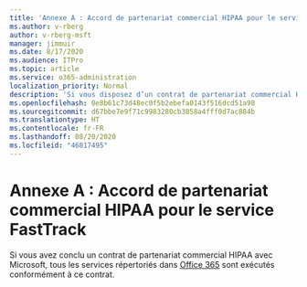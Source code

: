 ```yaml
---
title: 'Annexe A : Accord de partenariat commercial HIPAA pour le service FastTrack'
ms.author: v-rberg
author: v-rberg-msft
manager: jimmuir
ms.date: 8/17/2020
ms.audience: ITPro
ms.topic: article
ms.service: o365-administration
localization_priority: Normal
description: 'Si vous disposez d’un contrat de partenariat commercial HIPAA avec Microsoft pour les services FastTrack, tous les services répertoriés dans le FastTrack Center Benefit for Office 365 sont inclus dans ce contrat sauf :'
ms.openlocfilehash: 0e8b61c73d48ec0f5b2ebefa0143f516dcd51a98
ms.sourcegitcommit: d67bbe7e9f71c9983280cb3858a4fff0d7ac884b
ms.translationtype: HT
ms.contentlocale: fr-FR
ms.lasthandoff: 08/20/2020
ms.locfileid: "46817495"
---
```

# <a name="appendix-a---fasttrack-center-hipaa-business-associate-agreement"></a>Annexe A : Accord de partenariat commercial HIPAA pour le service FastTrack

Si vous avez conclu un contrat de partenariat commercial HIPAA avec Microsoft, tous les services répertoriés dans [Office 365](products-and-capabilities.md#office-365) sont exécutés conformément à ce contrat.


